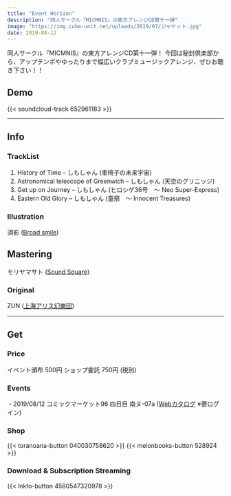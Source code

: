 ```yaml
---
title: "Event Horizon"
description: "同人サークル『MICMNIS』の東方アレンジCD第十一弾"
image: "https://img.cube-unit.net/uploads/2019/07/ジャケット.jpg"
date: 2019-08-12
---
```


同人サークル『MICMNIS』の東方アレンジCD第十一弾！
今回は秘封倶楽部から、アップテンポやゆったりまで幅広いクラブミュージックアレンジ、ぜひお聴き下さい！！

## Demo

{{< soundcloud-track 652961183 >}}

---

## Info

### TrackList

01. History of Time – しもしゃん (車椅子の未来宇宙)
02. Astronomical telescope of Greenwich – しもしゃん (天空のグリニッジ)
03. Get up on Journey – しもしゃん (ヒロシゲ36号　～ Neo Super-Express)
04. Eastern Old Glory – しもしゃん (童祭　～ Innocent Treasures)

### Illustration

須影 ([Broad smile](http://pleasantlycreate.blog133.fc2.com))

## Mastering

モリヤマサト ([Sound Square](http://sosq.jp/))

### Original

ZUN ([上海アリス幻樂団](http://www16.big.or.jp/~zun/))

---

## Get

### Price

イベント頒布 500円
ショップ委託 750円 (税別)

### Events

・2019/08/12 コミックマーケット96 四日目 南ヌ-07a ([Webカタログ](https://webcatalog.circle.ms/Perma/Circle/10064899/) ※要ログイン)

### Shop

{{< toranoana-button 040030758620 >}}
{{< melonbooks-button 528924 >}}

### Download & Subscription Streaming

{{< lnkto-button 4580547320978 >}}
